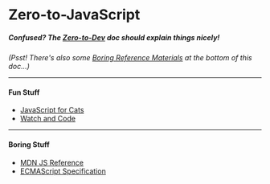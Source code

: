 # Zero-to-JavaScript

##### Confused? The [Zero-to-Dev](../..) doc should explain things nicely!
_(Psst! There's also some [Boring Reference Materials](#boring-stuff) at the bottom of this doc...)_

---
#### Fun Stuff
- [JavaScript for Cats](http://jsforcats.com/)
- [Watch and Code](https://watchandcode.com/p/practical-javascript)

---
#### Boring Stuff

- [MDN JS Reference](https://developer.mozilla.org/en-US/docs/Web/JavaScript/Reference)
- [ECMAScript Specification](https://tc39.github.io/ecma262/)
